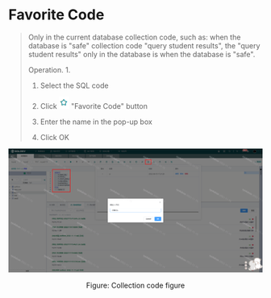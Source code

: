# Favorite Code

> Only in the current database collection code, such as: when the database is "safe" collection code "query student results", the "query student results" only in the database is when the database is "safe".
>
> Operation.
> 1.
> 1. Select the SQL code
>
> 2. Click ![image-20201201150039493](./img/fav.png) "Favorite Code" button
>
> 3. Enter the name in the pop-up box
>
> 4. Click OK

![Bookmark SQL](./img/fav1.png)
<center>Figure: Collection code figure</center>


